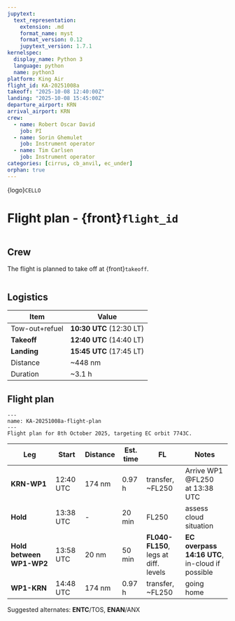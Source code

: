 ```yaml
---
jupytext:
  text_representation:
    extension: .md
    format_name: myst
    format_version: 0.12
    jupytext_version: 1.7.1
kernelspec:
  display_name: Python 3
  language: python
  name: python3
platform: King Air
flight_id: KA-20251008a
takeoff: "2025-10-08 12:40:00Z"
landing: "2025-10-08 15:45:00Z"
departure_airport: KRN
arrival_airport: KRN
crew:
  - name: Robert Oscar David
    job: PI
  - name: Sorin Ghemulet
    job: Instrument operator
  - name: Tim Carlsen
    job: Instrument operator
categories: [cirrus, cb_anvil, ec_under]
orphan: true
---
```


{logo}`CELLO`

# Flight plan - {front}`flight_id`

```{badges}
```

## Crew

The flight is planned to take off at {front}`takeoff`.

```{crew}
```

## Logistics

Item | Value
-------------| -----
Tow-out+refuel | **10:30 UTC** (12:30 LT)
**Takeoff** | **12:40 UTC** (14:40 LT)
**Landing** | **15:45 UTC** (17:45 LT)
Distance | ~448 nm
Duration | ~3.1 h


## Flight plan

```{figure} ../figures/KA-20251008a/KA-20251008a-plan.png
---
name: KA-20251008a-flight-plan
---
Flight plan for 8th October 2025, targeting EC orbit 7743C.
```

Leg | Start | Distance | Est. time | FL | Notes
-------------| ----- | ----- | ----- | ----- | -----
**KRN-WP1** | 12:40 UTC | 174 nm | 0.97 h | transfer, ~FL250 | Arrive WP1 @FL250 <br>at 13:38 UTC
**Hold** | 13:38 UTC | - | 20 min | FL250 | assess cloud situation
**Hold between WP1-WP2** | 13:58 UTC | 20 nm | 50 min | **FL040-FL150**, <br>legs at diff. levels | **EC overpass 14:16 UTC**, <br>in-cloud if possible
**WP1-KRN** | 14:48 UTC | 174 nm | 0.97 h | transfer, ~FL250 | going home

Suggested alternates: **ENTC**/TOS, **ENAN**/ANX
